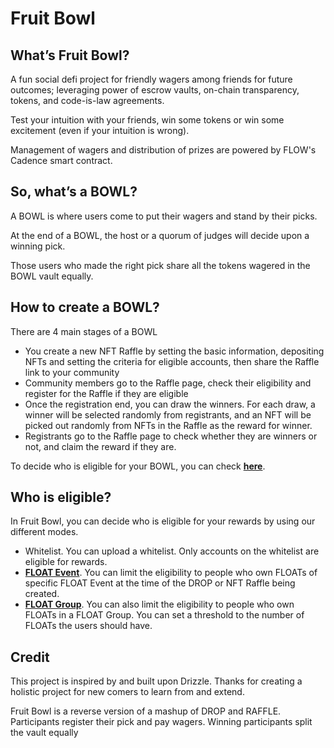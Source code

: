 # Fruit Bowl

## What’s Fruit Bowl?

A fun social defi project for friendly wagers among friends for future outcomes; leveraging power of escrow vaults, on-chain transparency, tokens, and code-is-law agreements.

Test your intuition with your friends, win some tokens or win some excitement (even if your intuition is wrong).

Management of wagers and distribution of prizes are powered by FLOW's Cadence smart contract.

## So, what’s a BOWL?

A BOWL is where users come to put their wagers and stand by their picks.

At the end of a BOWL, the host or a quorum of judges will decide upon a winning pick.

Those users who made the right pick share all the tokens wagered in the BOWL vault equally.

## How to create a BOWL?

There are 4 main stages of a BOWL

- You create a new NFT Raffle by setting the basic information, depositing NFTs and setting the criteria for eligible accounts, then share the Raffle link to your community
- Community members go to the Raffle page, check their eligibility and register for the Raffle if they are eligible
- Once the registration end, you can draw the winners. For each draw, a winner will be selected randomly from registrants, and an NFT will be picked out randomly from NFTs in the Raffle as the reward for winner.
- Registrants go to the Raffle page to check whether they are winners or not, and claim the reward if they are.

To decide who is eligible for your BOWL, you can check **[here](#who-is-eligible)**.

## Who is eligible?

In Fruit Bowl, you can decide who is eligible for your rewards by using our different modes.

- Whitelist. You can upload a whitelist. Only accounts on the whitelist are eligible for rewards.
- **[FLOAT Event](https://floats.city)**. You can limit the eligibility to people who own FLOATs of specific FLOAT Event at the time of the DROP or NFT Raffle being created.
- **[FLOAT Group](https://floats.city)**. You can also limit the eligibility to people who own FLOATs in a FLOAT Group. You can set a threshold to the number of FLOATs the users should have.

## Credit

This project is inspired by and built upon Drizzle.
Thanks for creating a holistic project for new comers to learn from and extend.

Fruit Bowl is a reverse version of a mashup of DROP and RAFFLE.
Participants register their pick and pay wagers.
Winning participants split the vault equally